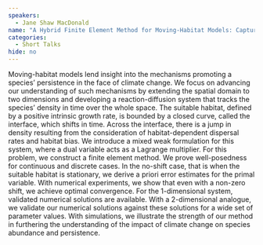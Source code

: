 ```yaml
---
speakers:
  - Jane Shaw MacDonald
name: "A Hybrid Finite Element Method for Moving-Habitat Models: Capturing Jumps in Density with Optimal Convergence"
categories:
  - Short Talks
hide: no
---
```

Moving-habitat models lend insight into the mechanisms promoting a species’ persistence in the face of climate change. We focus on advancing our understanding of such mechanisms by extending the spatial domain to two dimensions and developing a reaction-diffusion system that tracks the species’ density in time over the whole space. The suitable habitat, defined by a positive intrinsic growth rate, is bounded by a closed curve, called the interface, which shifts in time. Across the interface, there is a jump in density resulting from the consideration of habitat-dependent dispersal rates and habitat bias. We introduce a mixed weak formulation for this system, where a dual variable acts as a Lagrange multiplier. For this problem, we construct a finite element method. We prove well-posedness for continuous and discrete cases. In the no-shift case, that is when the suitable habitat is stationary, we derive a priori error estimates for the primal variable. With numerical experiments, we show that even with a non-zero shift, we achieve optimal convergence. For the 1-dimensional system, validated numerical solutions are available. With a 2-dimensional analogue, we validate our numerical solutions against these solutions for a wide set of parameter values. With simulations, we illustrate the strength of our method in furthering the understanding of the impact of climate change on species abundance and persistence.
